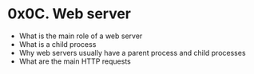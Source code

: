 # 0x0C. Web server

* What is the main role of a web server
* What is a child process
* Why web servers usually have a parent process and child processes
* What are the main HTTP requests

